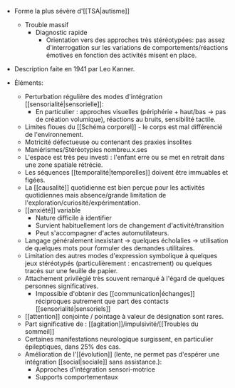 
- Forme la plus sévère d'[[TSA|autisme]] 
	- Trouble massif 
		- Diagnostic rapide 
			- Orientation vers des approches très stéréotypées: pas assez d'interrogation sur les variations de comportements/réactions émotives en fonction des activités misent en place. 
- Description faite en 1941 par Leo Kanner. 

- Éléments:
	- Perturbation régulière des modes d'intégration [[sensorialité|sensorielle]]:
		- En particulier : approches visuelles (périphérie + haut/bas -> pas de création volumique), réactions au bruits, sensibilité tactile.
	- Limites floues du [[Schéma corporel]] - le corps est mal différencié de l'environnement. 
	- Motricité défectueuse ou contenant des praxies insolites 
	- Maniérismes/Stéréotypies nombreu.x.ses
	- L'espace est très peu investi : l'enfant erre ou se met en retrait dans une zone spatiale rétrécie. 
	- Les séquences [[temporalité|temporelles]] doivent être immuables et figées. 
	- La [[causalité]] quotidienne est bien perçue pour les activités quotidiennes mais absence/grande limitation de l'exploration/curiosité/expérimentation. 
	- [[anxiété]] variable
		- Nature difficile à identifier 
		- Survient habituellement lors de changement d'activité/transition
		- Peut s'accompagner d'actes automutilateurs. 
	- Langage généralement inexistant -> quelques écholalies -> utilisation de quelques mots pour formuler des demandes utilitaires. 
	- Limitation des autres modes d'expression symbolique à quelques jeux stéréotypés (particulièrement : encastrement) ou quelques tracés sur une feuille de papier.
	- Attachement privilégié très souvent remarqué à l'égard de quelques personnes significatives.
		- Impossible d'obtenir des [[communication|échanges]] réciproques autrement que part des contacts [[sensorialité|sensoriels]]
	- [[attention]] conjointe / pointage à valeur de désignation sont rares.
	- Part significative de : [[agitation]]/impulsivité/[[Troubles du sommeil]]
	- Certaines manifestations neurologique surgissent, en particulier épileptiques, dans 25% des cas. 
	- Amélioration de l'[[évolution]] (lente, ne permet pas d'espérer une intégration [[social|sociale]] sans assistance.):
		- Approches d'intégration sensori-motrice
		- Supports comportementaux 
